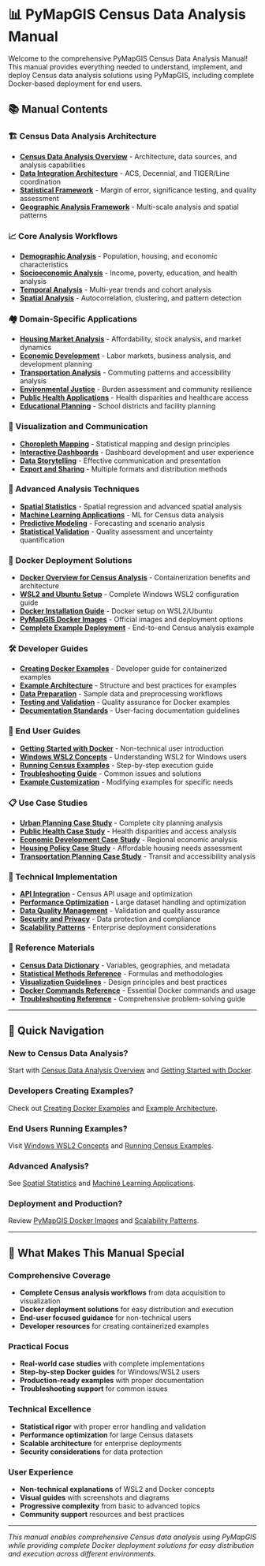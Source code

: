 # 📊 PyMapGIS Census Data Analysis Manual

Welcome to the comprehensive PyMapGIS Census Data Analysis Manual! This manual provides everything needed to understand, implement, and deploy Census data analysis solutions using PyMapGIS, including complete Docker-based deployment for end users.

## 📚 Manual Contents

### 🏗️ Census Data Analysis Architecture
- **[Census Data Analysis Overview](./census-analysis-overview.md)** - Architecture, data sources, and analysis capabilities
- **[Data Integration Architecture](./data-integration-architecture.md)** - ACS, Decennial, and TIGER/Line coordination
- **[Statistical Framework](./statistical-framework.md)** - Margin of error, significance testing, and quality assessment
- **[Geographic Analysis Framework](./geographic-analysis-framework.md)** - Multi-scale analysis and spatial patterns

### 📈 Core Analysis Workflows
- **[Demographic Analysis](./demographic-analysis.md)** - Population, housing, and economic characteristics
- **[Socioeconomic Analysis](./socioeconomic-analysis.md)** - Income, poverty, education, and health analysis
- **[Temporal Analysis](./temporal-analysis.md)** - Multi-year trends and cohort analysis
- **[Spatial Analysis](./spatial-analysis.md)** - Autocorrelation, clustering, and pattern detection

### 🏘️ Domain-Specific Applications
- **[Housing Market Analysis](./housing-market-analysis.md)** - Affordability, stock analysis, and market dynamics
- **[Economic Development](./economic-development.md)** - Labor markets, business analysis, and development planning
- **[Transportation Analysis](./transportation-analysis.md)** - Commuting patterns and accessibility analysis
- **[Environmental Justice](./environmental-justice.md)** - Burden assessment and community resilience
- **[Public Health Applications](./public-health-applications.md)** - Health disparities and healthcare access
- **[Educational Planning](./educational-planning.md)** - School districts and facility planning

### 🎨 Visualization and Communication
- **[Choropleth Mapping](./choropleth-mapping.md)** - Statistical mapping and design principles
- **[Interactive Dashboards](./interactive-dashboards.md)** - Dashboard development and user experience
- **[Data Storytelling](./data-storytelling.md)** - Effective communication and presentation
- **[Export and Sharing](./export-sharing.md)** - Multiple formats and distribution methods

### 🔬 Advanced Analysis Techniques
- **[Spatial Statistics](./spatial-statistics.md)** - Spatial regression and advanced spatial analysis
- **[Machine Learning Applications](./machine-learning-applications.md)** - ML for Census data analysis
- **[Predictive Modeling](./predictive-modeling.md)** - Forecasting and scenario analysis
- **[Statistical Validation](./statistical-validation.md)** - Quality assessment and uncertainty quantification

### 🐳 Docker Deployment Solutions
- **[Docker Overview for Census Analysis](./docker-overview.md)** - Containerization benefits and architecture
- **[WSL2 and Ubuntu Setup](./wsl2-ubuntu-setup.md)** - Complete Windows WSL2 configuration guide
- **[Docker Installation Guide](./docker-installation-guide.md)** - Docker setup on WSL2/Ubuntu
- **[PyMapGIS Docker Images](./pymapgis-docker-images.md)** - Official images and deployment options
- **[Complete Example Deployment](./complete-example-deployment.md)** - End-to-end Census analysis example

### 🛠️ Developer Guides
- **[Creating Docker Examples](./creating-docker-examples.md)** - Developer guide for containerized examples
- **[Example Architecture](./example-architecture.md)** - Structure and best practices for examples
- **[Data Preparation](./data-preparation.md)** - Sample data and preprocessing workflows
- **[Testing and Validation](./testing-validation.md)** - Quality assurance for Docker examples
- **[Documentation Standards](./documentation-standards.md)** - User-facing documentation guidelines

### 👥 End User Guides
- **[Getting Started with Docker](./getting-started-docker.md)** - Non-technical user introduction
- **[Windows WSL2 Concepts](./windows-wsl2-concepts.md)** - Understanding WSL2 for Windows users
- **[Running Census Examples](./running-census-examples.md)** - Step-by-step execution guide
- **[Troubleshooting Guide](./troubleshooting-guide.md)** - Common issues and solutions
- **[Example Customization](./example-customization.md)** - Modifying examples for specific needs

### 📋 Use Case Studies
- **[Urban Planning Case Study](./urban-planning-case-study.md)** - Complete city planning analysis
- **[Public Health Case Study](./public-health-case-study.md)** - Health disparities and access analysis
- **[Economic Development Case Study](./economic-development-case-study.md)** - Regional economic analysis
- **[Housing Policy Case Study](./housing-policy-case-study.md)** - Affordable housing needs assessment
- **[Transportation Planning Case Study](./transportation-planning-case-study.md)** - Transit and accessibility analysis

### 🔧 Technical Implementation
- **[API Integration](./api-integration.md)** - Census API usage and optimization
- **[Performance Optimization](./performance-optimization.md)** - Large dataset handling and optimization
- **[Data Quality Management](./data-quality-management.md)** - Validation and quality assurance
- **[Security and Privacy](./security-privacy.md)** - Data protection and compliance
- **[Scalability Patterns](./scalability-patterns.md)** - Enterprise deployment considerations

### 📖 Reference Materials
- **[Census Data Dictionary](./census-data-dictionary.md)** - Variables, geographies, and metadata
- **[Statistical Methods Reference](./statistical-methods-reference.md)** - Formulas and methodologies
- **[Visualization Guidelines](./visualization-guidelines.md)** - Design principles and best practices
- **[Docker Commands Reference](./docker-commands-reference.md)** - Essential Docker commands and usage
- **[Troubleshooting Reference](./troubleshooting-reference.md)** - Comprehensive problem-solving guide

---

## 🎯 Quick Navigation

### **New to Census Data Analysis?**
Start with [Census Data Analysis Overview](./census-analysis-overview.md) and [Getting Started with Docker](./getting-started-docker.md).

### **Developers Creating Examples?**
Check out [Creating Docker Examples](./creating-docker-examples.md) and [Example Architecture](./example-architecture.md).

### **End Users Running Examples?**
Visit [Windows WSL2 Concepts](./windows-wsl2-concepts.md) and [Running Census Examples](./running-census-examples.md).

### **Advanced Analysis?**
See [Spatial Statistics](./spatial-statistics.md) and [Machine Learning Applications](./machine-learning-applications.md).

### **Deployment and Production?**
Review [PyMapGIS Docker Images](./pymapgis-docker-images.md) and [Scalability Patterns](./scalability-patterns.md).

---

## 🌟 What Makes This Manual Special

### Comprehensive Coverage
- **Complete Census analysis workflows** from data acquisition to visualization
- **Docker deployment solutions** for easy distribution and execution
- **End-user focused guidance** for non-technical users
- **Developer resources** for creating containerized examples

### Practical Focus
- **Real-world case studies** with complete implementations
- **Step-by-step Docker guides** for Windows/WSL2 users
- **Production-ready examples** with proper documentation
- **Troubleshooting support** for common issues

### Technical Excellence
- **Statistical rigor** with proper error handling and validation
- **Performance optimization** for large Census datasets
- **Scalable architecture** for enterprise deployments
- **Security considerations** for data protection

### User Experience
- **Non-technical explanations** of WSL2 and Docker concepts
- **Visual guides** with screenshots and diagrams
- **Progressive complexity** from basic to advanced topics
- **Community support** resources and best practices

---

*This manual enables comprehensive Census data analysis using PyMapGIS while providing complete Docker deployment solutions for easy distribution and execution across different environments.*

